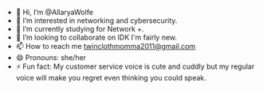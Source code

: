 - 👋 Hi, I’m @AllaryaWolfe
- 👀 I’m interested in networking and cybersecurity. 
- 🌱 I’m currently studying for Network +.  
- 💞️ I’m looking to collaborate on IDK I'm fairly new. 
- 📫 How to reach me twinclothmomma2011@gmail.com  
- 😄 Pronouns: she/her
- ⚡ Fun fact: My customer service voice is cute and cuddly but my regular voice will make you regret even thinking you could speak. 

<!---
AllaryaWolfe/AllaryaWolfe is a ✨ special ✨ repository because its `README.md` (this file) appears on your GitHub profile.
You can click the Preview link to take a look at your changes.
--->
